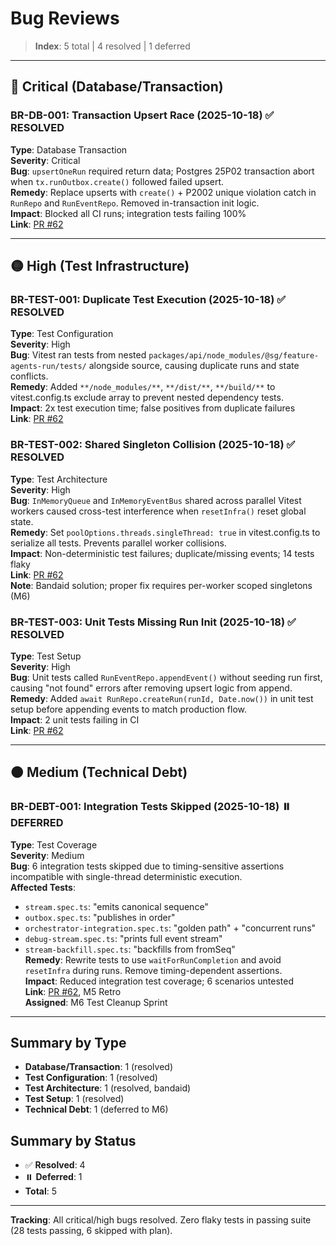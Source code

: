 # Bug Reviews

> **Index**: 5 total | 4 resolved | 1 deferred

---

## 🔴 Critical (Database/Transaction)

### BR-DB-001: Transaction Upsert Race (2025-10-18) ✅ RESOLVED
**Type**: Database Transaction  
**Severity**: Critical  
**Bug**: `upsertOneRun` required return data; Postgres 25P02 transaction abort when `tx.runOutbox.create()` followed failed upsert.  
**Remedy**: Replace upserts with `create()` + P2002 unique violation catch in `RunRepo` and `RunEventRepo`. Removed in-transaction init logic.  
**Impact**: Blocked all CI runs; integration tests failing 100%  
**Link**: [PR #62](https://github.com/nirukk52/supa-screengraph/pull/62)

---

## 🟡 High (Test Infrastructure)

### BR-TEST-001: Duplicate Test Execution (2025-10-18) ✅ RESOLVED
**Type**: Test Configuration  
**Severity**: High  
**Bug**: Vitest ran tests from nested `packages/api/node_modules/@sg/feature-agents-run/tests/` alongside source, causing duplicate runs and state conflicts.  
**Remedy**: Added `**/node_modules/**`, `**/dist/**`, `**/build/**` to vitest.config.ts exclude array to prevent nested dependency tests.  
**Impact**: 2x test execution time; false positives from duplicate failures  
**Link**: [PR #62](https://github.com/nirukk52/supa-screengraph/pull/62)

### BR-TEST-002: Shared Singleton Collision (2025-10-18) ✅ RESOLVED
**Type**: Test Architecture  
**Severity**: High  
**Bug**: `InMemoryQueue` and `InMemoryEventBus` shared across parallel Vitest workers caused cross-test interference when `resetInfra()` reset global state.  
**Remedy**: Set `poolOptions.threads.singleThread: true` in vitest.config.ts to serialize all tests. Prevents parallel worker collisions.  
**Impact**: Non-deterministic test failures; duplicate/missing events; 14 tests flaky  
**Link**: [PR #62](https://github.com/nirukk52/supa-screengraph/pull/62)  
**Note**: Bandaid solution; proper fix requires per-worker scoped singletons (M6)

### BR-TEST-003: Unit Tests Missing Run Init (2025-10-18) ✅ RESOLVED
**Type**: Test Setup  
**Severity**: High  
**Bug**: Unit tests called `RunEventRepo.appendEvent()` without seeding run first, causing "not found" errors after removing upsert logic from append.  
**Remedy**: Added `await RunRepo.createRun(runId, Date.now())` in unit test setup before appending events to match production flow.  
**Impact**: 2 unit tests failing in CI  
**Link**: [PR #62](https://github.com/nirukk52/supa-screengraph/pull/62)

---

## 🟠 Medium (Technical Debt)

### BR-DEBT-001: Integration Tests Skipped (2025-10-18) ⏸️ DEFERRED
**Type**: Test Coverage  
**Severity**: Medium  
**Bug**: 6 integration tests skipped due to timing-sensitive assertions incompatible with single-thread deterministic execution.  
**Affected Tests**:
- `stream.spec.ts`: "emits canonical sequence"
- `outbox.spec.ts`: "publishes in order"
- `orchestrator-integration.spec.ts`: "golden path" + "concurrent runs"
- `debug-stream.spec.ts`: "prints full event stream"
- `stream-backfill.spec.ts`: "backfills from fromSeq"  
**Remedy**: Rewrite tests to use `waitForRunCompletion` and avoid `resetInfra` during runs. Remove timing-dependent assertions.  
**Impact**: Reduced integration test coverage; 6 scenarios untested  
**Link**: [PR #62](https://github.com/nirukk52/supa-screengraph/pull/62), M5 Retro  
**Assigned**: M6 Test Cleanup Sprint

---

## Summary by Type
- **Database/Transaction**: 1 (resolved)
- **Test Configuration**: 1 (resolved)
- **Test Architecture**: 1 (resolved, bandaid)
- **Test Setup**: 1 (resolved)
- **Technical Debt**: 1 (deferred to M6)

## Summary by Status
- ✅ **Resolved**: 4
- ⏸️  **Deferred**: 1
- **Total**: 5

---

**Tracking**: All critical/high bugs resolved. Zero flaky tests in passing suite (28 tests passing, 6 skipped with plan).

